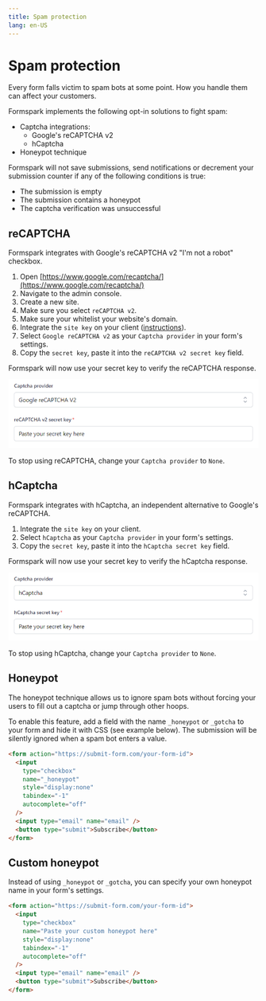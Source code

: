 ```yaml
---
title: Spam protection
lang: en-US
---
```


# Spam protection

Every form falls victim to spam bots at some point. How you handle them can affect your customers.

Formspark implements the following opt-in solutions to fight spam:

- Captcha integrations:
  - Google's reCAPTCHA v2
  - hCaptcha
- Honeypot technique

Formspark will not save submissions, send notifications or decrement your submission counter if any of the following conditions is true:

- The submission is empty
- The submission contains a honeypot
- The captcha verification was unsuccessful

## reCAPTCHA

Formspark integrates with Google's reCAPTCHA v2 "I'm not a robot" checkbox.

1. Open [https://www.google.com/recaptcha/](https://www.google.com/recaptcha/)
2. Navigate to the admin console.
3. Create a new site.
4. Make sure you select `reCAPTCHA v2`.
5. Make sure your whitelist your website's domain.
6. Integrate the `site key` on your client ([instructions](https://developers.google.com/recaptcha/docs/display)).
7. Select `Google reCAPTCHA v2` as your `Captcha provider` in your form's settings.
8. Copy the `secret key`, paste it into the `reCAPTCHA v2 secret key` field.

Formspark will now use your secret key to verify the reCAPTCHA response.

![reCAPTCHA](../.vuepress/public/recaptcha.png)

To stop using reCAPTCHA, change your `Captcha provider` to `None`.

## hCaptcha

Formspark integrates with hCaptcha, an independent alternative to Google's reCAPTCHA.

1. Integrate the `site key` on your client.
2. Select `hCaptcha` as your `Captcha provider` in your form's settings.
3. Copy the `secret key`, paste it into the `hCaptcha secret key` field.

Formspark will now use your secret key to verify the hCaptcha response.

![hCaptcha](../.vuepress/public/hcaptcha.png)

To stop using hCaptcha, change your `Captcha provider` to `None`.

## Honeypot

The honeypot technique allows us to ignore spam bots without forcing your users to fill out a captcha or jump through other hoops.

To enable this feature, add a field with the name `_honeypot` or `_gotcha` to your form and hide it with CSS (see example below). The submission will be silently ignored when a spam bot enters a value.

```html
<form action="https://submit-form.com/your-form-id">
  <input
    type="checkbox"
    name="_honeypot"
    style="display:none"
    tabindex="-1"
    autocomplete="off"
  />
  <input type="email" name="email" />
  <button type="submit">Subscribe</button>
</form>
```

## Custom honeypot

Instead of using `_honeypot` or `_gotcha`, you can specify your own honeypot name in your form's settings.

```html
<form action="https://submit-form.com/your-form-id">
  <input
    type="checkbox"
    name="Paste your custom honeypot here"
    style="display:none"
    tabindex="-1"
    autocomplete="off"
  />
  <input type="email" name="email" />
  <button type="submit">Subscribe</button>
</form>
```
